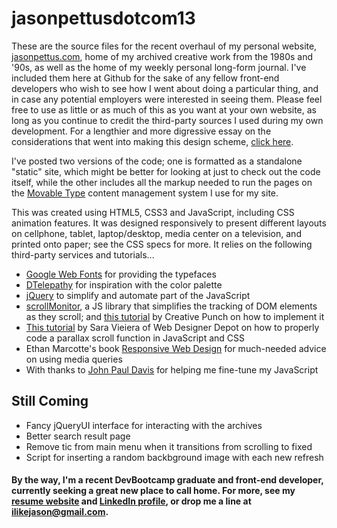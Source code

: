 # jasonpettusdotcom13
These are the source files for the recent overhaul of my personal website, [jasonpettus.com](http://www.jasonpettus.com), home of my archived creative work from the 1980s and '90s, as well as the home of my weekly personal long-form journal. I've included them here at Github for the sake of any fellow front-end developers who wish to see how I went about doing a particular thing, and in case any potential employers were interested in seeing them. Please feel free to use as little or as much of this as you want at your own website, as long as you continue to credit the third-party sources I used during my own development. For a lengthier and more digressive essay on the considerations that went into making this design scheme, [click here](http://jasonpettus.com/archives/001622.html).

I've posted two versions of the code; one is formatted as a standalone "static" site, which might be better for looking at just to check out the code itself, while the other includes all the markup needed to run the pages on the [Movable Type](http://www.movabletype.org/) content management system I use for my site.

This was created using HTML5, CSS3 and JavaScript, including CSS animation features. It was designed responsively to present different layouts on cellphone, tablet, laptop/desktop, media center on a television, and printed onto paper; see the CSS specs for more. It relies on the following third-party services and tutorials...

* [Google Web Fonts](https://www.google.com/fonts) for providing the typefaces
* [DTelepathy](http://www.dtelepathy.com) for inspiration with the color palette
* [jQuery](https://jquery.com/) to simplify and automate part of the JavaScript
* [scrollMonitor](https://github.com/stutrek/scrollMonitor), a JS library that simplifies the tracking of DOM elements as they scroll; and [this tutorial](http://creative-punch.net/2014/03/making-scroll-dependent-menu-bar-css3-javascript/) by Creative Punch on how to implement it
* [This tutorial](http://www.webdesignerdepot.com/2013/07/how-to-create-a-simple-parallax-effect/) by Sara Vieiera of Web Designer Depot on how to properly code a parallax scroll function in JavaScript and CSS
* Ethan Marcotte's book [Responsive Web Design](https://abookapart.com/products/responsive-web-design) for much-needed advice on using media queries
* With thanks to [John Paul Davis](http://www.johnpauldavis.org/) for helping me fine-tune my JavaScript

## Still Coming

* Fancy jQueryUI interface for interacting with the archives
* Better search result page
* Remove tic from main menu when it transitions from scrolling to fixed
* Script for inserting a random backbground image with each new refresh

#### By the way, I'm a recent DevBootcamp graduate and front-end developer, currently seeking a great new place to call home. For more, see my [resume website](http://jasonpettus.github.io) and [LinkedIn profile](http://www.linkedin.com/in/jasonpettus), or drop me a line at ilikejason@gmail.com.
